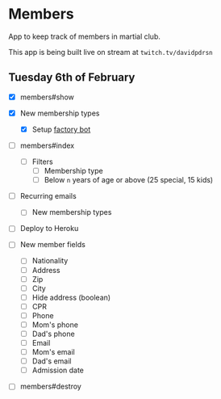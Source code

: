 # Members

App to keep track of members in martial club.

This app is being built live on stream at `twitch.tv/davidpdrsn`

## Tuesday 6th of February

- [x] members#show

- [x] New membership types
  - [x] Setup [factory bot](https://github.com/thoughtbot/factory_bot)

- [ ] members#index
  - [ ] Filters
    - [ ] Membership type
    - [ ] Below `n` years of age or above (25 special, 15 kids)

- [ ] Recurring emails
  - [ ] New membership types

- [ ] Deploy to Heroku

- [ ] New member fields
  - [ ] Nationality
  - [ ] Address
  - [ ] Zip
  - [ ] City
  - [ ] Hide address (boolean)
  - [ ] CPR
  - [ ] Phone
  - [ ] Mom's phone
  - [ ] Dad's phone
  - [ ] Email
  - [ ] Mom's email
  - [ ] Dad's email
  - [ ] Admission date

- [ ] members#destroy
